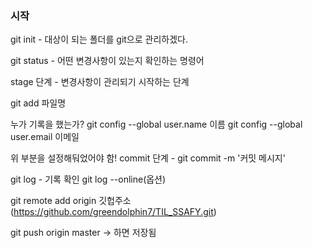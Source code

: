 ### 시작

git init - 대상이 되는 폴더를 git으로 관리하겠다.

git status - 어떤 변경사항이 있는지 확인하는 명령어

stage 단계 - 변경사항이 관리되기 시작하는 단계

git add 파일명

누가 기록을 했는가? 
git config --global user.name 이름
git config --global user.email 이메일

위 부분을 설정해둬었어야 함!
commit 단계 - git commit -m '커밋 메시지'

git log - 기록 확인
git log --online(옵션)

git remote add origin 깃헙주소 (https://github.com/greendolphin7/TIL_SSAFY.git)

git push origin master -> 하면 저장됨